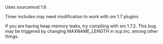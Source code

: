 Uses sourcemod 1.6

Timer includes may need modification to work with sm 1.7 plugins

If you are having heap memory leaks, try compiling with sm 1.7.2.
This bug may be triggered by changing MAXNAME_LENGTH in scp.inc, among other things.
